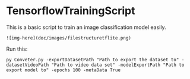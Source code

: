 # TensorflowTrainingScript

This is a basic script to train an image classification model easily.

	![img-here](doc/images/filestructuretflite.png)

Run this:

	py Conveter.py -exportDatasetPath "Path to export the dataset to" -datasetVideoPath "Path to video data set" -modelExportPath "Path to export model to" -epochs 100 -metaData True


